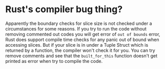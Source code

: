 # Rust's compiler bug thing?

Apparently the boundary checks for slice size is not checked under a circumstances for some reasons. If you try to run the code without removing commented out codes you will get error of `out of bounds` error, Rust does support compile time checks for any panic out of bound when accessing slices. But if your slice is in under a Tuple Struct which is returned by a function, the compiler won't check it for you. You can try remove comments and see that the `built_for_this` function doesn't get printed as error when try to compile the code.
